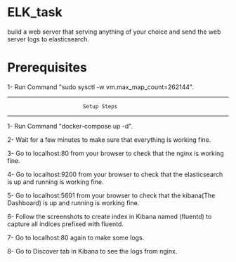 # ELK_task
build a web server that serving anything of your choice and send the web server logs to elasticsearch.


# Prerequisites

1- Run Command "sudo sysctl -w vm.max_map_count=262144".
*********************************************************************

                            Setup Steps

*********************************************************************
1- Run Command "docker-compose up -d".

2- Wait for a few minutes to make sure that everything is working fine.

3- Go to localhost:80 from your browser to check that the nginx is working fine.

4- Go to localhost:9200 from your browser to check that the elasticsearch is up and running is working fine.

5- Go to localhost:5601 from your browser to check that the kibana(The Dashboard) is up and running is working fine.

6- Follow the screenshots to create index in Kibana named (fluentd) to capture all indices prefixed with fluentd.

7- Go to localhost:80 again to make some logs.

8- Go to Discover tab in Kibana to see the logs from nginx.

